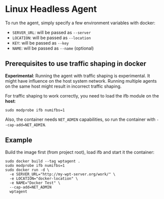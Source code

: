 # Linux Headless Agent

To run the agent, simply specify a few environment variables with docker:

* `SERVER_URL`: will be passed as `--server`
* `LOCATION`: will be passed as `--location`
* `KEY`: will be passed as `--key`
* `NAME`: will be passed as `--name` (optional)

## Prerequisites to use traffic shaping in docker
**Experimental**: Running the agent with traffic shaping is experimental. It might
have influence on the host system network. Running multiple agents on the
same host might result in incorrect traffic shaping.

For traffic shaping to work correctly, you need to load the ifb module on the **host**:

    sudo modprobe ifb numifbs=1

Also, the container needs `NET_ADMIN` capabilities, so run the container with 
`--cap-add=NET_ADMIN`.

## Example

Build the image first (from project root), load ifb and start it the container:

    sudo docker build --tag wptagent .
    sudo modprobe ifb numifbs=1
    sudo docker run -d \
      -e SERVER_URL="http://my-wpt-server.org/work/" \
      -e LOCATION="docker-location" \
      -e NAME="Docker Test" \
      --cap-add=NET_ADMIN
      wptagent


